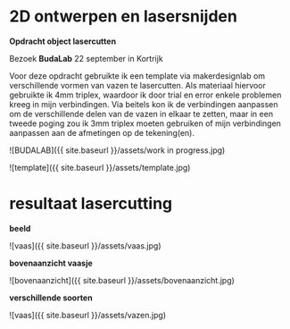 # 2D ontwerpen en lasersnijden

**Opdracht object lasercutten**

Bezoek **BudaLab** 22 september in Kortrijk

Voor deze opdracht gebruikte ik een template via makerdesignlab om verschillende vormen van vazen te lasercutten.
Als materiaal hiervoor gebruikte ik 4mm triplex, waardoor ik door trial en error enkele problemen kreeg in mijn verbindingen. 
Via beitels kon ik de verbindingen aanpassen om de verschillende delen van de vazen in elkaar te zetten, maar in een tweede poging zou ik 3mm triplex moeten gebruiken of mijn verbindingen aanpassen aan de afmetingen op de tekening(en).



![BUDALAB]({{ site.baseurl }}/assets/work in progress.jpg)


![template]({{ site.baseurl }}/assets/template.jpg)



# resultaat lasercutting

**beeld**

![vaas]({{ site.baseurl }}/assets/vaas.jpg)


**bovenaanzicht vaasje**

![bovenaanzicht]({{ site.baseurl }}/assets/bovenaanzicht.jpg)


**verschillende soorten** 

![vaas]({{ site.baseurl }}/assets/vazen.jpg)

